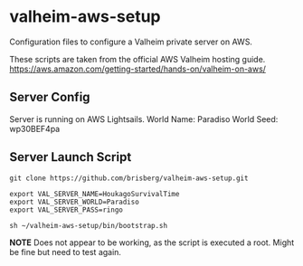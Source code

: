 # valheim-aws-setup

Configuration files to configure a Valheim private server on AWS.

These scripts are taken from the official AWS Valheim hosting guide.
https://aws.amazon.com/getting-started/hands-on/valheim-on-aws/

## Server Config

Server is running on AWS Lightsails.
World Name: Paradiso
World Seed: wp30BEF4pa

## Server Launch Script

```
git clone https://github.com/brisberg/valheim-aws-setup.git

export VAL_SERVER_NAME=HoukagoSurvivalTime
export VAL_SERVER_WORLD=Paradiso
export VAL_SERVER_PASS=ringo

sh ~/valheim-aws-setup/bin/bootstrap.sh
```

**NOTE** Does not appear to be working, as the script is executed a root. Might be fine but need to test again.
